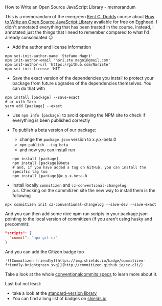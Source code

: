 How to Write an Open Source JavaScript Library - memorandum

This is a memorandum of the evergreen [Kent C. Dodds](https://kentcdodds.com) course about [How to Write an Open Source JavaScript Library](https://egghead.io/courses/how-to-write-an-open-source-javascript-library) available for free on Egghead.
I didn't annotated everything that has been treated in the course. Instead, I annotated just the things that I need to remember compared to what I'd already consolidated 😉

- Add the author and license information
```
npm set-init-author-name 'Stefano Magni'
npm init-author-email 'nori.ste.magni@gmail.com'
npm init-author-url 'https://github.com/NoriSte'
npm set init-license 'MIT'
```

- Save the exact version of the dependencies you install to protect your package from future upgrades of the dependencies themselves.
You can do that with
```
npm install [package] --save-exact
# or with Yarn
yarn add [package] --exact
```

- Use `npm info [package]` to avoid opening the NPM site to check if everything is been published correctly

- To publish a beta version of our package:
  - change the `package.json` version to x.y.x-beta.0
  - `npm publish --tag beta`
  - and now you can install run
  ```
  npm install [package]
  npm install [package]@beta
  # and, if you have added a tag on GitHub, you can install the specific tag too
  npm install [package]@x.y.x-beta.0
  ```

- Install locally `commitizen` and `cz-conventional-changelog`<br>
p.s. Checking on the commitizen site the new way to install them is the following
```
npx commitizen init cz-conventional-changelog --save-dev --save-exact
```
And you can then add some nice npm run scripts in your package.json pointing to the local version of commitizen (if you aren't using husky and precommit):
```json
"scripts": {
  "commit": "npx git-cz"
}
```
And you can add the Citizen badge too
```
[![Commitizen friendly](https://img.shields.io/badge/commitizen-friendly-brightgreen.svg)](http://commitizen.github.io/cz-cli/)
```
Take a look at the whole [conventionalcommits specs](https://www.conventionalcommits.org) to learn more about it.

Last but not least:

- take a look at the [standard-version library](https://github.com/conventional-changelog/standard-version)
- You can find a long list of badges on [shields.io](https://shields.io)
